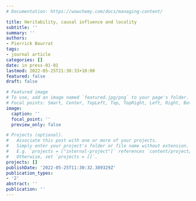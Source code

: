 ```yaml
---
# Documentation: https://wowchemy.com/docs/managing-content/

title: Heritability, causal influence and locality
subtitle: ''
summary: ''
authors:
- Pierrick Bourrat
tags:
- journal article
categories: []
date: in press-01-01
lastmod: 2022-05-25T21:30:33+10:00
featured: false
draft: false

# Featured image
# To use, add an image named `featured.jpg/png` to your page's folder.
# Focal points: Smart, Center, TopLeft, Top, TopRight, Left, Right, BottomLeft, Bottom, BottomRight.
image:
  caption: ''
  focal_point: ''
  preview_only: false

# Projects (optional).
#   Associate this post with one or more of your projects.
#   Simply enter your project's folder or file name without extension.
#   E.g. `projects = ["internal-project"]` references `content/project/deep-learning/index.md`.
#   Otherwise, set `projects = []`.
projects: []
publishDate: '2022-05-25T11:30:32.389329Z'
publication_types:
- '2'
abstract: ''
publication: ''
---
```


